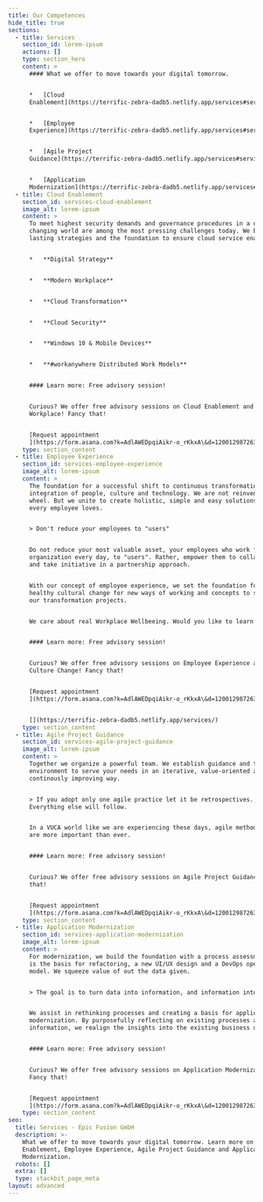 ```yaml
---
title: Our Competences
hide_title: true
sections:
  - title: Services
    section_id: lorem-ipsum
    actions: []
    type: section_hero
    content: >
      #### What we offer to move towards your digital tomorrow.


      *   [Cloud
      Enablement](https://terrific-zebra-dadb5.netlify.app/services#services-cloud-enablement)


      *   [Employee
      Experience](https://terrific-zebra-dadb5.netlify.app/services#services-employee-experience)


      *   [Agile Project
      Guidance](https://terrific-zebra-dadb5.netlify.app/services#services-agile-project-guidance)


      *   [Application
      Modernization](https://terrific-zebra-dadb5.netlify.app/services#services-application-modernization)
  - title: Cloud Enablement
    section_id: services-cloud-enablement
    image_alt: lorem-ipsum
    content: >
      To meet highest security demands and governance procedures in a daily
      changing world are among the most pressing challenges today. We build
      lasting strategies and the foundation to ensure cloud service enablement.


      *   **Digital Strategy**


      *   **Modern Workplace**


      *   **Cloud Transformation**


      *   **Cloud Security**


      *   **Windows 10 & Mobile Devices**


      *   **#workanywhere Distributed Work Models**


      #### Learn more: Free advisory session!


      Curious? We offer free advisory sessions on Cloud Enablement and Modern
      Workplace! Fancy that!


      [Request appointment
      ](https://form.asana.com?k=AdlAWEDpqiAikr-o_rKkxA\&d=1200129872637977)
    type: section_content
  - title: Employee Experience
    section_id: services-employee-experience
    image_alt: lorem-ipsum
    content: >
      The foundation for a successful shift to continuous transformation is the
      integration of people, culture and technology. We are not reinventing the
      wheel. But we unite to create holistic, simple and easy solutions that
      every employee loves.


      > Don't reduce your employees to "users"


      Do not reduce your most valuable asset, your employees who work for your
      organization every day, to "users". Rather, empower them to collaborate
      and take initiative in a partnership approach.


      With our concept of employee experience, we set the foundation for a
      healthy cultural change for new ways of working and concepts to supplement
      our transformation projects.


      We care about real Workplace Wellbeeing. Would you like to learn more?


      #### Learn more: Free advisory session!


      Curious? We offer free advisory sessions on Employee Experience and
      Culture Change! Fancy that!


      [Request appointment
      ](https://form.asana.com?k=AdlAWEDpqiAikr-o_rKkxA\&d=1200129872637977)


      [](https://terrific-zebra-dadb5.netlify.app/services/)
    type: section_content
  - title: Agile Project Guidance
    section_id: services-agile-project-guidance
    image_alt: lorem-ipsum
    content: >
      Together we organize a powerful team. We establish guidance and the ideal
      environment to serve your needs in an iterative, value-oriented and
      continously improving way.


      > If you adopt only one agile practice let it be retrospectives.
      Everything else will follow.


      In a VUCA world like we are experiencing these days, agile methodologies
      are more important than ever.


      #### Learn more: Free advisory session!


      Curious? We offer free advisory sessions on Agile Project Guidance! Fancy
      that!


      [Request appointment
      ](https://form.asana.com?k=AdlAWEDpqiAikr-o_rKkxA\&d=1200129872637977)
    type: section_content
  - title: Application Modernization
    section_id: services-application-modernization
    image_alt: lorem-ipsum
    content: >
      For modernization, we build the foundation with a process assessment. This
      is the basis for refactoring, a new UI/UX design and a DevOps operating
      model. We squeeze value of out the data given.


      > The goal is to turn data into information, and information into insight.


      We assist in rethinking processes and creating a basis for application
      modernization. By purposefully reflecting on existing processes and
      information, we realign the insights into the existing business data.


      #### Learn more: Free advisory session!


      Curious? We offer free advisory sessions on Application Modernization!
      Fancy that!


      [Request appointment
      ](https://form.asana.com?k=AdlAWEDpqiAikr-o_rKkxA\&d=1200129872637977)
    type: section_content
seo:
  title: Services - Epic Fusion GmbH
  description: >-
    What we offer to move towards your digital tomorrow. Learn more on Cloud
    Enablement, Employee Experience, Agile Project Guidance and Application
    Modernization.
  robots: []
  extra: []
  type: stackbit_page_meta
layout: advanced
---
```

